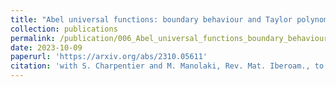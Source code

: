 ```yaml
---
title: "Abel universal functions: boundary behaviour and Taylor polynomials"
collection: publications
permalink: /publication/006_Abel_universal_functions_boundary_behaviour_and_Taylor_polynomials
date: 2023-10-09
paperurl: 'https://arxiv.org/abs/2310.05611'
citation: 'with S. Charpentier and M. Manolaki, Rev. Mat. Iberoam., to appear, see also arXiv:2310.05611, 2024.'
---
```

